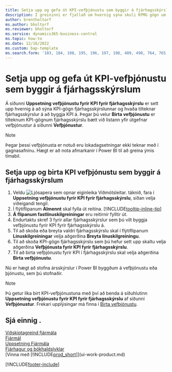 ```yaml
---
title: Setja upp og gefa út KPI-vefþjónustu sem byggir á fjárhagsskýrslum
description: Í greininni er fjallað um hvernig sýna skuli KPMG gögn um fjármál sín samkvæmt tilteknum fjárhagsskýrslum.
author: brentholtorf
ms.author: bholtorf
ms.reviewer: bholtorf
ms.service: dynamics365-business-central
ms.topic: how-to
ms.date: 12/16/2022
ms.custom: bap-template
ms.search.form: '103, 104, 108, 195, 196, 197, 198, 489, 490, 764, 765, 766'
---
```

# <a name="set-up-and-publish-kpi-web-services-based-on-financial-reports"></a><a name="set-up-and-publish-kpi-web-services-based-on-financial-reports"></a><a name="set-up-and-publish-kpi-web-services-based-on-financial-reports"></a>Setja upp og gefa út KPI-vefþjónustu sem byggir á fjárhagsskýrslum

Á síðunni **Uppsetning vefþjónustu fyrir KPI fyrir fjárhagsskýrslu** er sett upp hvernig á að sýna KPI-gögn fjárhagsskýrslunnar og hvaða tilteknar fjárhagsskýrslur á að byggja KPI á. Þegar þú velur **Birta vefþjónustu** er tilteknum KPI-gögnum fjárhagsskýrslu bætt við listann yfir útgefnar vefþjónustur á síðunni **Vefþjónustur**.

> [!NOTE]
> Þegar þessi vefþjónusta er notuð eru lokadagsetningar ekki teknar með í gagnasafninu. Hægt er að nota afmarkanir í  Power BI  til að greina ýmis tímabil.

## <a name="set-up-and-publish-a-kpi-web-service-based-on-financial-reports"></a><a name="set-up-and-publish-a-kpi-web-service-based-on-financial-reports"></a><a name="set-up-and-publish-a-kpi-web-service-based-on-financial-reports"></a>Setja upp og birta KPI vefþjónustu sem byggir á fjárhagsskýrslum
  
1. Veldu ![Ljósapera sem opnar eiginleika Viðmótsleitar.](media/ui-search/search_small.png "Segðu mér hvað þú vilt gera") táknið, fara í **Uppsetning vefþjónustu fyrir KPI fyrir fjárhagsskýrslu**, síðan velja viðeigandi tengil.
2. Í flýtiflipanum **Almennt** skal fylla út reitina. [!INCLUDE[tooltip-inline-tip](includes/tooltip-inline-tip_md.md)]
3.  **Á flipanum fastlínuskilgreiningar**  eru reitirnir fylltir út.
4. Endurtaktu skref 3 fyrir allar fjárhagsskýrslur sem þú vilt byggja vefþjónustu fyrir KPI fyrir fjárhagsskýrslu á.  
5. Til að skoða eða breyta valdri fjárhagsskýrslu skal í flýtiflipanum **Línuskilgreiningar** velja aðgerðina **Breyta línuskilgreiningu**.
6. Til að skoða KPI-gögn fjárhagsskýrslu sem þú hefur sett upp skaltu velja aðgerðina **Vefþjónusta fyrir KPI fyrir fjárhagsskýrslu**.
7. Til að birta vefþjónustu fyrir KPI í fjárhagsskýrslu skal velja aðgerðina **Birta vefþjónustu**.

Nú er hægt að stofna ársskýrslur í  Power BI  byggðum á vefþjónustu eða þjónustu, sem þú stofnaðir.

> [!NOTE]  
> Þú getur líka birt KPI-vefþjónustuna með því að benda á síðuhlutinn **Uppsetning vefþjónustu fyrir KPI fyrir fjárhagsskýrslu** af síðunni **Vefþjónustur**. Frekari upplýsingar má finna í [Birta vefþjónustu](across-how-publish-web-service.md).

## <a name="see-also"></a><a name="see-also"></a><a name="see-also"></a>Sjá einnig .

[Viðskiptagreind fjármála](bi.md)  
[Fjármál](finance.md)  
[Uppsetning Fjármála](finance-setup-finance.md)  
[Fjárhagur og bókhaldslyklar](finance-general-ledger.md)  
[Vinna með [!INCLUDE[prod_short](includes/prod_short.md)]](ui-work-product.md)

[!INCLUDE[footer-include](includes/footer-banner.md)]
